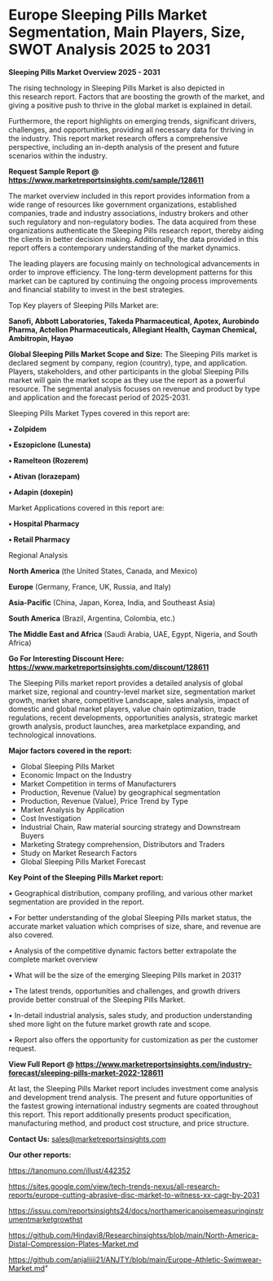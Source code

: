 # Europe Sleeping Pills Market Segmentation, Main Players, Size, SWOT Analysis 2025 to 2031

<Strong> Sleeping Pills Market Overview 2025 - 2031</strong>

The rising technology in Sleeping Pills Market is also depicted in this research report. Factors that are boosting the growth of the market, and giving a positive push to thrive in the global market is explained in detail.

Furthermore, the report highlights on emerging trends, significant drivers, challenges, and opportunities, providing all necessary data for thriving in the industry. This report market research offers a comprehensive perspective, including an in-depth analysis of the present and future scenarios within the industry.

<strong>Request Sample Report @ <a href=https://www.marketreportsinsights.com/sample/128611>https://www.marketreportsinsights.com/sample/128611</a></strong>

The market overview included in this report provides information from a wide range of resources like government organizations, established companies, trade and industry associations, industry brokers and other such regulatory and non-regulatory bodies. The data acquired from these organizations authenticate the Sleeping Pills research report, thereby aiding the clients in better decision making. Additionally, the data provided in this report offers a contemporary understanding of the market dynamics.

The leading players are focusing mainly on technological advancements in order to improve efficiency. The long-term development patterns for this market can be captured by continuing the ongoing process improvements and financial stability to invest in the best strategies.

Top Key players of Sleeping Pills Market are:

<strong>Sanofi, Abbott Laboratories, Takeda Pharmaceutical, Apotex, Aurobindo Pharma, Actellon Pharmaceuticals, Allegiant Health, Cayman Chemical, Ambitropin, Hayao</strong>

<strong><b>Global Sleeping Pills Market Scope and Size:</b></strong>
The Sleeping Pills market is declared segment by company, region (country), type, and application. Players, stakeholders, and other participants in the global Sleeping Pills market will gain the market scope as they use the report as a powerful resource. The segmental analysis focuses on revenue and product by type and application and the forecast period of 2025-2031.

Sleeping Pills Market Types covered in this report are:

<strong>• Zolpidem

• Eszopiclone (Lunesta)

• Ramelteon (Rozerem)

• Ativan (lorazepam)

• Adapin (doxepin)</strong>

Market Applications covered in this report are:

<strong>• Hospital Pharmacy

• Retail Pharmacy</strong> 

Regional Analysis

<strong>North America</strong> (the United States, Canada, and Mexico)

<strong>Europe</strong> (Germany, France, UK, Russia, and Italy)

<strong>Asia-Pacific</strong> (China, Japan, Korea, India, and Southeast Asia)

<strong>South America</strong> (Brazil, Argentina, Colombia, etc.)

<strong>The Middle East and Africa</strong> (Saudi Arabia, UAE, Egypt, Nigeria, and South Africa)

<strong>Go For Interesting Discount Here: <a href=https://www.marketreportsinsights.com/discount/128611>https://www.marketreportsinsights.com/discount/128611</a></strong>

The Sleeping Pills market report provides a detailed analysis of global market size, regional and country-level market size, segmentation market growth, market share, competitive Landscape, sales analysis, impact of domestic and global market players, value chain optimization, trade regulations, recent developments, opportunities analysis, strategic market growth analysis, product launches, area marketplace expanding, and technological innovations.

<strong><b>Major factors covered in the report:</b></strong>
<ul>
  <li>Global Sleeping Pills Market </li>
  <li>Economic Impact on the Industry</li>
  <li>Market Competition in terms of Manufacturers</li>
  <li>Production, Revenue (Value) by geographical segmentation</li>
  <li>Production, Revenue (Value), Price Trend by Type</li>
  <li>Market Analysis by Application</li>
  <li>Cost Investigation</li>
  <li>Industrial Chain, Raw material sourcing strategy and Downstream Buyers</li>
  <li>Marketing Strategy comprehension, Distributors and Traders</li>
  <li>Study on Market Research Factors</li>
  <li>Global Sleeping Pills Market Forecast</li>
</ul>

<strong><b>Key Point of the Sleeping Pills Market report:</b></strong>

• Geographical distribution, company profiling, and various other market segmentation are provided in the report.

• For better understanding of the global Sleeping Pills market status, the accurate market valuation which comprises of size, share, and revenue are also covered.

• Analysis of the competitive dynamic factors better extrapolate the complete market overview

• What will be the size of the emerging Sleeping Pills market in 2031?

• The latest trends, opportunities and challenges, and growth drivers provide better construal of the Sleeping Pills Market.

• In-detail industrial analysis, sales study, and production understanding shed more light on the future market growth rate and scope.

• Report also offers the opportunity for customization as per the customer request.

<strong><b>View Full Report @ <a href=https://www.marketreportsinsights.com/industry-forecast/sleeping-pills-market-2022-128611>https://www.marketreportsinsights.com/industry-forecast/sleeping-pills-market-2022-128611</a></b></strong>


At last, the Sleeping Pills Market report includes investment come analysis and development trend analysis. The present and future opportunities of the fastest growing international industry segments are coated throughout this report. This report additionally presents product specification, manufacturing method, and product cost structure, and price structure.

<strong>Contact Us:</strong>
sales@marketreportsinsights.com

<strong>Our other reports:</strong>

<a href=https://tanomuno.com/illust/442352>https://tanomuno.com/illust/442352</a>

<a href=https://sites.google.com/view/tech-trends-nexus/all-research-reports/europe-cutting-abrasive-disc-market-to-witness-xx-cagr-by-2031>https://sites.google.com/view/tech-trends-nexus/all-research-reports/europe-cutting-abrasive-disc-market-to-witness-xx-cagr-by-2031</a>

<a href=https://issuu.com/reportsinsights24/docs/northamericanoisemeasuringinstrumentmarketgrowthst>https://issuu.com/reportsinsights24/docs/northamericanoisemeasuringinstrumentmarketgrowthst</a>

<a href=https://github.com/Hindavi8/Researchinsightss/blob/main/North-America-Distal-Compression-Plates-Market.md>https://github.com/Hindavi8/Researchinsightss/blob/main/North-America-Distal-Compression-Plates-Market.md</a>

<a href=https://github.com/anjaliiii21/ANJTY/blob/main/Europe-Athletic-Swimwear-Market.md>https://github.com/anjaliiii21/ANJTY/blob/main/Europe-Athletic-Swimwear-Market.md</a>"
